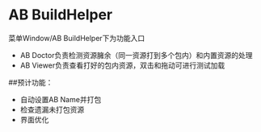 ﻿# AB BuildHelper
菜单Window/AB BuildHelper下为功能入口
- AB Doctor负责检测资源臃余（同一资源打到多个包内）和内置资源的处理
- AB Viewer负责查看打好的包内资源，双击和拖动可进行测试加载

##预计功能：
- 自动设置AB Name并打包
- 检查遗漏未打包资源
- 界面优化

